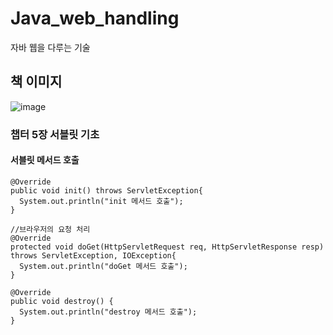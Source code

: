 # Java_web_handling
자바 웹을 다루는 기술
## 책 이미지
![image](https://user-images.githubusercontent.com/96603612/209159653-086fd4f6-f6f0-44c0-96ea-f81a86487fdc.png)



### 챕터 5장 서블릿 기초

#### 서블릿 메서드 호출
    @Override
    public void init() throws ServletException{
      System.out.println("init 메서드 호출");
    }

    //브라우저의 요청 처리
    @Override
    protected void doGet(HttpServletRequest req, HttpServletResponse resp)
    throws ServletException, IOException{
      System.out.println("doGet 메서드 호출");
    }

    @Override
    public void destroy() {
      System.out.println("destroy 메서드 호출");
    }
   

